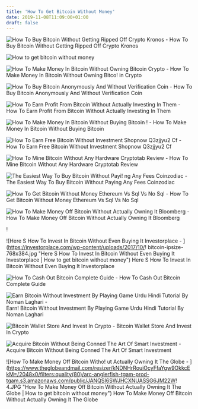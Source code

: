 ```yaml
---
title: 'How To Get Bitcoin Without Money'
date: 2019-11-08T11:09:00+01:00
draft: false
---
```


![How To Buy Bitcoin Without Getting Ripped Off Crypto Kronos - ](https://i1.wp.com/www.cryptokronos.com/wp-content/uploads/2017/09/bitcoin-2291396_640.jpg?fit=640%2C423&ssl=1 "How To Buy Bitcoin Without Getting Ripped Off Crypto Kronos | How to get bitcoin without money") How To Buy Bitcoin Without Getting Ripped Off Crypto Kronos

![How to get bitcoin without money](https://qph.fs.quoracdn.net/main-qimg-acf6043dc11dabdf98c23c1289865660 "How to get bitcoin without money") 

![How To Make Money In Bitcoin Without Owning Bitcoin Crypto - ](https://d3azc5mxg3ed2k.cloudfront.net/wp-content/uploads/2017/10/23061555/lending.jpg "How To Make Money In Bitcoin Without Owning Bitcoin Crypto | How to get bitcoin without money") How To Make Money In Bitcoin Without Owning Bitco! in Crypto

![How To Buy Bitcoin Anonymously And Without Verification Coin - ](https://coinmarketservice.com/wp-content/uploads/2018/06/1.png "How To Buy Bitcoin Anonymously And Without Verification Coin | How to get bitcoin without money") How To Buy Bitcoin Anonymously And Without Verification Coin

![How To Earn Profit From Bitcoin Without Actually Investing In Them - ](https://blockchainafrica.net/wp-content/uploads/2018/11/How-to-Gain-Profit-From-Bitcoin-Without-Actually-Investing-in-Them.jpg "How To Earn Profit From Bitcoin Without Actually Investing In Them | How to get bitcoin without money") How To Earn Profit From Bitcoin Without Actually Investing In Them

![How To Make Money In Bitcoin Without Buying Bitcoin !   - ](https://i.ytimg.com/vi/c2LIwZpCRdc/hqdefault.jpg "How To Make Money In Bitcoin Without Buying Bitcoin!    | How to get bitcoin without money") How To Make Money In Bitcoin Without Buying Bitcoin

![How To Earn Free Bitcoin Without Investment Shopnow Q3zjjyu2 Cf - ](https://i.ytimg.com/vi/O1XEjnoljAc/hqdefault.jpg "How To Earn Free Bitcoin Without Investment Shopnow Q3zjjyu2 Cf | How to get bitcoin without money") How To Earn Free Bitcoin Without Investment Shopnow Q3zjjyu2 Cf

![How To Mine Bitcoin Without Any Hardware Cryptotab Review - ](https://i.pinimg.com/originals/3a/71/0d/3a710d94b2add4e26d86585fbb44761a.jpg "How To Mine Bitcoin Without Any Hardware Cryptotab Review | How to get bitcoin without money") How To Mine Bitcoin Without Any Hardware Cryptotab Review

![The Easiest Way To Buy Bitcoin Without Payi!   ng Any Fees Coinzodiac - ](https://coinzodiac.com/wp-content/uploads/2018/07/20.png "The Easiest Way To Buy Bitcoin Without Paying Any Fees Coinzodiac | How to get bitcoin without money") The Easiest Way To Buy Bitcoin Without Paying Any Fees Coinzodiac

![How To Get Bitcoin Without Money Ethereum Vs Sql Vs No Sql - ](https://qph.fs.quoracdn.net/main-qimg-5113f15226f73a21d25b60f822fb3110 "How To Get Bitcoin Without Money Ethereum Vs Sql Vs No Sql | How to get bitcoin without money") How To Get Bitcoin Without Money Ethereum Vs Sql Vs No Sql

![How To Make Money Off Bitcoin Without Actually Owning It Bloomberg - ](https://assets.bwbx.io/images/users/iqjWHBFdfxIU/iUxj959xyf_A/v0/1200x767.jpg "How To Make Money Off Bitcoin Without Actually Owning It Bloomberg | How to get bitcoin without money") How To Make Money Off Bitcoin Without Actually Owning It Bloomberg

!

![Here S How To Invest In Bitcoin Without Even Buying It Investorplace - ](https://investorplace.com/wp-content/uploads/2017/10/!   bitcoin-ipsize-768x384.jpg "Here S How To Invest In Bitcoin Without Even Buying It Investorplace | How to get bitcoin without money") Here S How To Invest In Bitcoin Without Even Buying It Investorplace

![How To Cash Out Bitcoin Complete Guide - ](https://www.bitdegree.org/tutorials/wp-content/uploads/2018/03/How-to-cash-out-Bitcoin-2.png "How To Cash Out Bitcoin Complete Guide | How to get bitcoin without money") How To Cash Out Bitcoin Complete Guide

![Earn Bitcoin Without Investment By Playing Game Urdu Hindi Tutorial By Noman Laghari - ](https://i.ytimg.com/vi/vGmeZKjjgbs/maxresdefault.jpg "Earn Bitcoin Without Investment By Playing Game Urdu Hindi Tutorial By Noman Laghari | How to get bitcoin without money") Earn! Bitcoin Without Investment By Playing Game Urdu Hindi Tutorial By Noman Laghari

![Bitcoin Wallet Store And Invest In Crypto - ](https://www.blockchain.com/static/img/wallet/dashboard.png "Bitcoin Wallet Store And Invest In Crypto | How to get bitcoin without money") Bitcoin Wallet Store And Invest In Crypto

![Acquire Bitcoin Without Being Conned The Art Of Smart Investment - ](https://cdn.alleywatch.com/wp-content/uploads/2018/01/bitcoin-2008262_1280.jpg "Acquire Bitcoin Without Being Conned The Art Of Smart Investment | How to get bitcoin without money") Acquire Bitcoin Without Being Conned The Art Of Smart Investment

![How To Make Money Off Bitcoin Witho!   ut Actually Owning It The Globe - ](https://www.theglobeandmail.com/resizer/kNDNHrRouiOcyFfaYgw9OkkcEkM=/2048x0/filters:quality(80)/arc-anglerfish-tgam-prod-tgam.s3.amazonaws.com/public/JANQSI6SWJHCXNUASSG6JM22W!   4.JPG "How To Make Money Off Bitcoin Without Actually Owning It The Globe | How to get bitcoin without money") How To Make Money Off Bitcoin Without Actually Owning It The Globe